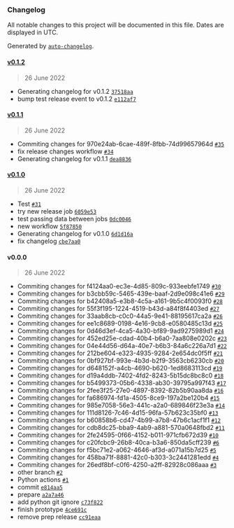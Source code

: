### Changelog

All notable changes to this project will be documented in this file. Dates are displayed in UTC.

Generated by [`auto-changelog`](https://github.com/CookPete/auto-changelog).

#### [v0.1.2](https://github.com/RafalSkolasinski/test-gh-actions/compare/v0.1.1...v0.1.2)

> 26 June 2022

- Generating changelog for v0.1.2 [`37518aa`](https://github.com/RafalSkolasinski/test-gh-actions/commit/37518aa5f96e87d8faa40ddf265d9e9b786fcbef)
- bump test release event to v0.1.2 [`e112af7`](https://github.com/RafalSkolasinski/test-gh-actions/commit/e112af7d7c32480deffb0dcc6d875eace1f21b19)

#### [v0.1.1](https://github.com/RafalSkolasinski/test-gh-actions/compare/v0.1.0...v0.1.1)

> 26 June 2022

- Commiting changes for 970e24ab-6cae-489f-8fbb-74d99657964d [`#35`](https://github.com/RafalSkolasinski/test-gh-actions/pull/35)
- fix release changes workflow [`#34`](https://github.com/RafalSkolasinski/test-gh-actions/pull/34)
- Generating changelog for v0.1.1 [`dea8836`](https://github.com/RafalSkolasinski/test-gh-actions/commit/dea8836a0f103bb1f305b0cae079cba5ed097774)

#### [v0.1.0](https://github.com/RafalSkolasinski/test-gh-actions/compare/v0.0.0...v0.1.0)

> 26 June 2022

- Test [`#31`](https://github.com/RafalSkolasinski/test-gh-actions/pull/31)
- try new release job [`6059e53`](https://github.com/RafalSkolasinski/test-gh-actions/commit/6059e532857767b3a5503a0611b0bb3bee1aede2)
- test passing data between jobs [`0dc0046`](https://github.com/RafalSkolasinski/test-gh-actions/commit/0dc0046cd7e811234dd77eaf36f5784d9d4cdaec)
- new workflow [`5f87850`](https://github.com/RafalSkolasinski/test-gh-actions/commit/5f8785060097ae15fe553d3b1111f7c21b1b0bf6)
- Generating changelog for v0.1.0 [`6d1d16a`](https://github.com/RafalSkolasinski/test-gh-actions/commit/6d1d16a61d3f05fe29095ac41492024650c28136)
- fix changelog [`cbe7aa0`](https://github.com/RafalSkolasinski/test-gh-actions/commit/cbe7aa0e99a3905ab83c498f2e5b59d2a3b417e5)

#### v0.0.0

> 26 June 2022

- Commiting changes for f4124aa0-ec3e-4d85-809c-933eebfe1749 [`#30`](https://github.com/RafalSkolasinski/test-gh-actions/pull/30)
- Commiting changes for b3cbb59c-5465-439e-baaf-2d9e098c41e6 [`#29`](https://github.com/RafalSkolasinski/test-gh-actions/pull/29)
- Commiting changes for b42408a5-e3b8-4c5a-a161-9b5c4f0093f0 [`#28`](https://github.com/RafalSkolasinski/test-gh-actions/pull/28)
- Commiting changes for 55f3f195-1224-4519-b43d-a84f8f4403ed [`#27`](https://github.com/RafalSkolasinski/test-gh-actions/pull/27)
- Commiting changes for 33aab8cb-c0c0-44a5-9e41-88195617ca2a [`#26`](https://github.com/RafalSkolasinski/test-gh-actions/pull/26)
- Commiting changes for ee1c8689-0198-4e16-9cb8-e0580485c13d [`#25`](https://github.com/RafalSkolasinski/test-gh-actions/pull/25)
- Commiting changes for 0d46d3ef-4ca5-4a30-bf89-9ad9275989d1 [`#24`](https://github.com/RafalSkolasinski/test-gh-actions/pull/24)
- Commiting changes for 452ed25e-cdad-40b4-b6a0-7aa808e0202c [`#23`](https://github.com/RafalSkolasinski/test-gh-actions/pull/23)
- Commiting changes for 04e44d56-d64a-40e7-b6b3-84a6c226a7d1 [`#22`](https://github.com/RafalSkolasinski/test-gh-actions/pull/22)
- Commiting changes for 212be604-e323-4935-9284-2e654dc0f5ff [`#21`](https://github.com/RafalSkolasinski/test-gh-actions/pull/21)
- Commiting changes for 0bf927bf-993e-4b3d-b2f9-3563cb6230cb [`#20`](https://github.com/RafalSkolasinski/test-gh-actions/pull/20)
- Commiting changes for d648152f-a4cb-4690-b620-1ed8683113cd [`#19`](https://github.com/RafalSkolasinski/test-gh-actions/pull/19)
- Commiting changes for d19a4ddb-7402-4fd2-8243-5b15dc8bc8c0 [`#18`](https://github.com/RafalSkolasinski/test-gh-actions/pull/18)
- Commiting changes for b5499373-05b6-4338-ab30-39795a997f43 [`#17`](https://github.com/RafalSkolasinski/test-gh-actions/pull/17)
- Commiting changes for 2fee3f25-27e0-4897-8392-82b5b90aa8da [`#16`](https://github.com/RafalSkolasinski/test-gh-actions/pull/16)
- Commiting changes for fa686974-fd1a-4505-8ce9-197a2be120b4 [`#15`](https://github.com/RafalSkolasinski/test-gh-actions/pull/15)
- Commiting changes for 985e7058-56e3-441c-a2a0-689846f23e3a [`#14`](https://github.com/RafalSkolasinski/test-gh-actions/pull/14)
- Commiting changes for 111d8126-7c46-4d15-96fa-57b623c35bf0 [`#13`](https://github.com/RafalSkolasinski/test-gh-actions/pull/13)
- Commiting changes for b60858b6-cd47-4b99-a7b8-47b6c1acf1f1 [`#12`](https://github.com/RafalSkolasinski/test-gh-actions/pull/12)
- Commiting changes for cdb8dc25-bba9-4ab9-a881-570a0648fbd2 [`#11`](https://github.com/RafalSkolasinski/test-gh-actions/pull/11)
- Commiting changes for 2fe24595-0f66-4152-b011-971cfb672d39 [`#10`](https://github.com/RafalSkolasinski/test-gh-actions/pull/10)
- Commiting changes for c20fcbc9-26b8-40ca-b3a6-850da5cff239 [`#6`](https://github.com/RafalSkolasinski/test-gh-actions/pull/6)
- Commiting changes for f5bc71e2-a062-4646-af3d-a071a15b7d25 [`#5`](https://github.com/RafalSkolasinski/test-gh-actions/pull/5)
- Commiting changes for 458ba71f-8881-42c0-b303-3c2441281edd [`#4`](https://github.com/RafalSkolasinski/test-gh-actions/pull/4)
- Commiting changes for 26edf8bf-c0f6-4250-a2ff-82928c086aaa [`#3`](https://github.com/RafalSkolasinski/test-gh-actions/pull/3)
- other branch [`#2`](https://github.com/RafalSkolasinski/test-gh-actions/pull/2)
- Python actions [`#1`](https://github.com/RafalSkolasinski/test-gh-actions/pull/1)
- commit [`e814aa5`](https://github.com/RafalSkolasinski/test-gh-actions/commit/e814aa500d19f3fed746f19b51ef49e168a112f2)
- prepare [`a2a7a46`](https://github.com/RafalSkolasinski/test-gh-actions/commit/a2a7a46f8e0477f7c062033a0fce0cf77c5be6f1)
- add python git ignore [`c73f822`](https://github.com/RafalSkolasinski/test-gh-actions/commit/c73f822397b27c49203660a2a98bc51b36dc4276)
- finish prototype [`4ce691c`](https://github.com/RafalSkolasinski/test-gh-actions/commit/4ce691c5fbec0f918da7d1ff99adec2a92b1aed3)
- remove prep release [`cc91eaa`](https://github.com/RafalSkolasinski/test-gh-actions/commit/cc91eaaa28f01eefe65a6875462fa302d3ffa9d9)
